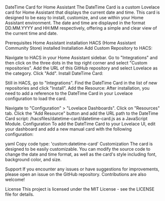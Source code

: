 DateTime Card for Home Assistant
The DateTime Card is a custom Lovelace card for Home Assistant that displays the current date and time. This card is designed to be easy to install, customize, and use within your Home Assistant environment. The date and time are displayed in the format DD.MM.YYYY and HH:MM respectively, offering a simple and clear view of the current time and date.

Prerequisites
Home Assistant installation
HACS (Home Assistant Community Store) installed
Installation
Add Custom Repository to HACS:

Navigate to HACS in your Home Assistant sidebar.
Go to "Integrations" and then click on the three dots in the top right corner and select "Custom repositories".
Add the URL of this GitHub repository and select Lovelace as the category.
Click "Add".
Install DateTime Card:

Still in HACS, go to "Integrations".
Find the DateTime Card in the list of new repositories and click "Install".
Add the Resource:
After installation, you need to add a reference to the DateTime Card in your Lovelace configuration to load the card.

Navigate to "Configuration" > "Lovelace Dashboards".
Click on "Resources" tab.
Click the "Add Resource" button and add the URL path to the DateTime Card script: /hacsfiles/datetime-card/datetime-card.js as a JavaScript Module.
Configuration
To add the DateTime Card to your Lovelace UI, edit your dashboard and add a new manual card with the following configuration:

yaml
Copy code
type: 'custom:datetime-card'
Customization
The card is designed to be easily customizable. You can modify the source code to change the date and time format, as well as the card's style including font, background color, and size.

Support
If you encounter any issues or have suggestions for improvements, please open an issue on the GitHub repository. Contributions are also welcome!

License
This project is licensed under the MIT License - see the LICENSE file for details.
